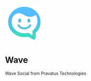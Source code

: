 <img src="./mobile/assets/images/icon.png" height=128 margin="auto"/>

<h1>Wave</h1>

<p>Wave Social from Pravatus Technologies</p>
